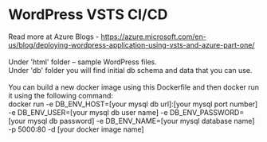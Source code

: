 # WordPress VSTS CI/CD
Read more at Azure Blogs - https://azure.microsoft.com/en-us/blog/deploying-wordpress-application-using-vsts-and-azure-part-one/ <br><br>
Under 'html' folder – sample WordPress files. <br>
Under 'db' folder you will find initial db schema and data that you can use. <br><br>
You can build a new docker image using this Dockerfile and then docker run it using the following command: <br>
docker run  -e DB_ENV_HOST=[your mysql db url]:[your mysql port number]   -e DB_ENV_USER=[your mysql db user name]  -e DB_ENV_PASSWORD=[your mysql db password] -e DB_ENV_NAME=[your mysql database name] -p 5000:80  -d [your docker image name]
